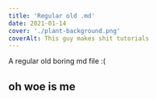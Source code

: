 ```yaml
---
title: 'Regular old .md'
date: 2021-01-14
cover: './plant-background.png'
coverAlt: This guy makes shit tutorials
---
```


A regular old boring md file :(

## oh woe is me